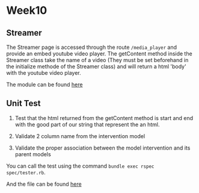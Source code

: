 # Week10

## Streamer

The Streamer page is accessed through the route `/media_player` and provide an embed youtube video player. The getContent method inside the Streamer class take the name of a video (They must be set beforehand in the initialize methode of the Streamer class) and will return a html 'body' with the youtube video player.

The module can be found [here](lib/elevator_media.rb)

## Unit Test

1. Test that the html returned from the getContent method is start and end with the good part of our string that represent the an html.

2. Validate 2 column name from the intervention model

3. Validate the proper association between the model intervention and its parent models

You can call the test using the command `bundle exec rspec spec/tester.rb`.

And the file can be found [here](spec/tester.rb)


